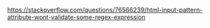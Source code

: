 https://stackoverflow.com/questions/76566239/html-input-pattern-attribute-wont-validate-some-regex-expression